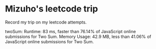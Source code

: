 # Mizuho's leetcode trip
Record my trip on my leetcode attempts.

twoSum:
Runtime: 83 ms, faster than 76.14% of JavaScript online submissions for Two Sum.
Memory Usage: 42.9 MB, less than 41.06% of JavaScript online submissions for Two Sum.
